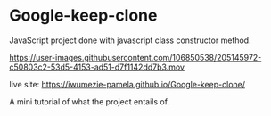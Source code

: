 # Google-keep-clone
JavaScript project done with javascript class constructor method.

https://user-images.githubusercontent.com/106850538/205145972-c50803c2-53d5-4153-ad51-d7f1142dd7b3.mov

live site:  https://iwumezie-pamela.github.io/Google-keep-clone/

A mini tutorial of what the project entails of.
